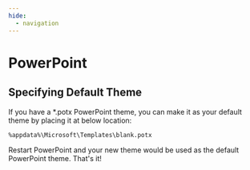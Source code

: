 ```yaml
---
hide:
  - navigation
---
```

# PowerPoint
## Specifying Default Theme
If you have a *.potx PowerPoint theme, you can make it as your default theme by placing it at below location:
```
%appdata%\Microsoft\Templates\blank.potx
```

Restart PowerPoint and your new theme would be used as the default PowerPoint theme. That's it!
